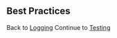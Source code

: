 ## Best Practices

<a href="#" rel="docs-nav-active" style="display:none;">docs-nav-best-practices</a>

<div class='docs-progress-nav'>
  <span class='back'>
    Back to <a href="/docs/logging">Logging</a>
  </span>
  <span class='forward'>
    Continue to <a href="/docs/best-practices">Testing</a>
  </span>
</div>
